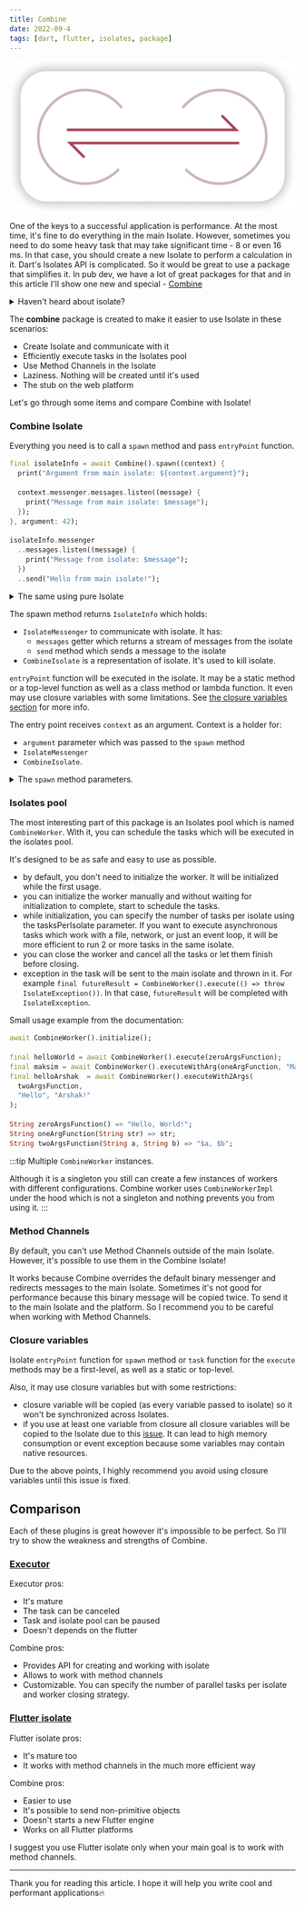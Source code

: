 ```yaml
---
title: Combine
date: 2022-09-4
tags: [dart, flutter, isolates, package]
---
```


![Combine logo](combine_logo.png)

One of the keys to a successful application is performance. At the most time, it's fine to do everything 
in the main Isolate. However, sometimes you need to do some heavy task that may take significant time - 8 
or even 16 ms. In that case, you should create a new Isolate to perform a calculation in it. Dart's Isolates API 
is complicated. So it would be great to use a package that simplifies it. In pub dev, we have a lot of great 
packages for that and in this article I'll show one new and special - 
[Combine](https://pub.dev/packages/combine)

<!-- truncate -->
<details>
  <summary>
    Haven't heard about isolate?
  </summary>
  <div>
    <p>
      All Dart code runs inside of isolates. Each isolate has its own memory heap, ensuring that none of the state
      in an isolate is accessible from any other isolate.
    </p>
    You can read about them in the <a href="https://dart.dev/guides/language/concurrency#how-isolates-work"> 
    Dart documentation</a>.
  </div>
</details>

The **combine** package is created to make it easier to use Isolate in these scenarios:
- Create Isolate and communicate with it
- Efficiently execute tasks in the Isolates pool
- Use Method Channels in the Isolate
- Laziness. Nothing will be created until it's used
- The stub on the web platform

Let's go through some items and compare Combine with Isolate!


### Combine Isolate

Everything you need is to call a `spawn` method and pass `entryPoint` function.

```dart
final isolateInfo = await Combine().spawn((context) {
  print("Argument from main isolate: ${context.argument}");

  context.messenger.messages.listen((message) {
    print("Message from main isolate: $message");
  });
}, argument: 42);

isolateInfo.messenger
  ..messages.listen((message) {
    print("Message from isolate: $message");
  })
  ..send("Hello from main isolate!");
```

<details>
  <summary>
    The same using pure Isolate
  </summary>
  <div>
    <p>
      This code is two times longer and more complicated.
    </p>
    <pre language="dart">
{'final port = ReceivePort();\n'}
{'await Isolate.spawn(\n'}
{'  (args) {\n'}
{'    print("Argument from main isolate: ${args[1]}");\n'}
{'\n'}
{'    final SendPort sendPort = values[0];\n'}
{'    final port = ReceivePort();\n'}
{'    sendPort.send(port.sendPort);\n'}
{'\n'}
{'    port.listen((message) {\n'}
{'      print("Message from main isolate: $message");\n'}
{'    });\n'}
{'  },\n'}
{'  [port.sendPort, 42],\n'}
{');\n'}
{'\n'}
{'late final SendPort sendPort\n'}
{'port.listen((data) {\n'}
{'  if (data is SendPort) {\n'}
{'    sendPort = data;\n'}
{'    sendPort.send("Hello from main isolate!");\n'}
{'  } else {\n'}
{'    print("Message from isolate: $data");\n'}
{'  }\n'}
{'});\n'}
    </pre>
  </div>
</details>

The spawn method returns `IsolateInfo` which holds:
- `IsolateMessenger` to communicate with isolate. It has:
  - `messages` getter which returns a stream of messages from the isolate
  - `send` method which sends a message to the isolate
- `CombineIsolate` is a representation of isolate. It's used to kill isolate.

`entryPoint` function will be executed in the isolate.
It may be a static method or a top-level function as well as a class method or lambda function.
It even may use closure variables with some limitations. 
See [the closure variables section](#closure-variables) for more info.

The entry point receives `context` as an argument. Context is a holder for:
- `argument` parameter which was passed to the `spawn` method
- `IsolateMessenger` 
- `CombineIsolate`. 


<details>
  <summary>
    The <code>spawn</code> method parameters.
  </summary>
  <div>
    This method takes a few parameters:
    <ul>
      <li>
        <code>entryPoint</code> which was described above.
      </li>
      <li>
        The <code>argument</code> parameter which will be accessible with <code>context.argument</code> from 
        the entry point function
      </li>
      <li>
        <code>errorsAreFatal</code> which specifies whether isolate should be killed on the uncaught exception.
      </li>
      <li>
        <code>debugName</code> is a name of the isolate which is visible in the editor.
      </li>
    </ul>
  </div>
</details>


### Isolates pool

The most interesting part of this package is an Isolates pool which is named `CombineWorker`. 
With it, you can schedule the tasks which will be executed in the isolates pool. 

It's designed to be as safe and easy to use as possible. 
- by default, you don't need to initialize the worker. It will be initialized while the first usage.
- you can initialize the worker manually and without waiting for initialization to complete, start to schedule 
  the tasks. 
- while initialization, you can specify the number of tasks per isolate using the tasksPerIsolate parameter. 
  If you want to execute asynchronous tasks which work with a file, network, or just an event loop, it will be 
  more efficient to run 2 or more tasks in the same isolate.
- you can close the worker and cancel all the tasks or let them finish before closing.
- exception in the task will be sent to the main isolate and thrown in it. 
  For example `final futureResult = CombineWorker().execute(() => throw IsolateException())`. 
  In that case, `futureResult` will be completed with `IsolateException`.

Small usage example from the documentation:

```dart
await CombineWorker().initialize();

final helloWorld = await CombineWorker().execute(zeroArgsFunction);
final maksim = await CombineWorker().executeWithArg(oneArgFunction, "Maksim");
final helloArshak  = await CombineWorker().executeWith2Args(
  twoArgsFunction, 
  "Hello", "Arshak!"
);

String zeroArgsFunction() => "Hello, World!";
String oneArgFunction(String str) => str;
String twoArgsFunction(String a, String b) => "$a, $b";
```

:::tip
Multiple `CombineWorker` instances.

Although it is a singleton you still can create a few instances of workers 
with different configurations.
Combine worker uses `CombineWorkerImpl` under the hood which is not a singleton and 
nothing prevents you from using it.
:::


### Method Channels

By default, you can't use Method Channels outside of the main Isolate. However, it's possible to use them in the 
Combine Isolate!

It works because Combine overrides the default binary messenger and redirects messages to the main Isolate.
Sometimes it's not good for performance because this binary message will be copied twice. To send it 
to the main Isolate and the platform. So I recommend you to be careful when working with Method Channels.


### Closure variables

Isolate `entryPoint` function for `spawn` method or `task` function for the `execute` methods 
may be a first-level, as well as a static or top-level.

Also, it may use closure variables but with some restrictions:
 - closure variable will be copied (as every variable passed to isolate)
   so it won't be synchronized across Isolates.
 - if you use at least one variable from closure all closure variables
   will be copied to the Isolate due to this [issue](https://github.com/dart-lang/sdk/issues/36983).
   It can lead to high memory consumption or event exception because
   some variables may contain native resources.

Due to the above points, I highly recommend you avoid using closure variables
until this issue is fixed.


## Comparison

Each of these plugins is great however it's impossible to be perfect. So I'll try to show the weakness 
and strengths of Combine.


### [Executor](https://pub.dev/packages/worker_manager)

Executor pros:
- It's mature
- The task can be canceled
- Task and isolate pool can be paused
- Doesn't depends on the flutter
  
Combine pros:
- Provides API for creating and working with isolate
- Allows to work with method channels
- Customizable. You can specify the number of parallel tasks per isolate and worker closing strategy.


### [Flutter isolate](https://pub.dev/packages/flutter_isolate)

Flutter isolate pros:
- It's mature too
- It works with method channels in the much more efficient way
  
Combine pros:
- Easier to use
- It's possible to send non-primitive objects
- Doesn't starts a new Flutter engine
- Works on all Flutter platforms

I suggest you use Flutter isolate only when your main goal is to work with method channels.

--- 

Thank you for reading this article. I hope it will help you write cool and performant applications🔥

